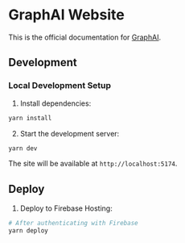 # GraphAI Website

This is the official documentation for [GraphAI](https://github.com/receptron/graphai).

## Development

### Local Development Setup

1. Install dependencies:
```bash
yarn install
```

2. Start the development server:
```bash
yarn dev
```

The site will be available at `http://localhost:5174`.

## Deploy


1. Deploy to Firebase Hosting:

```bash
# After authenticating with Firebase
yarn deploy
```
